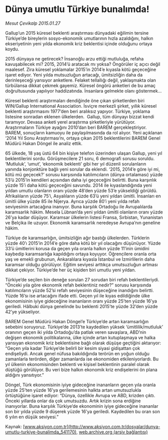 # Dünya umutlu Türkiye bunalımda!

*Mesut Çevikalp 2015.01.27*

<div class="pNewsDetailMainContent" itemprop="articleBody">
 <p>
  Gallup’un 2015 küresel beklenti araştırması dünyadaki eğilimin tersine Türkiye’de bireylerin sosyo-ekonomik umutlarının hızla azaldığını, halkın ekseriyetinin yeni yılda ekonomik kriz beklentisi içinde olduğunu ortaya koydu.
 </p>
 <p>
  2015 dünyaya ne getirecek? İnsanoğlu arzu ettiği mutluluğa, refaha kavuşabilecek mi? 2015, 2014’ü aratacak mı yoksa? Öngörüler iç açıcı değil maalesef. Zira küresel yoklamalar 2015’in 2014’e kıyasla kötü geçeceğine işaret ediyor. Yeni yılda mutsuzluğun artacağı, ümitsizliğin daha da derinleşeceği yansıyor anketlere. Felaket tellallığı değil, yaklaşmakta olan türbülansa dikkat çekmek gayemiz. Küresel öngörü anketleri de bu amaç doğrultusunda yapılıyor haddizatında. İnsanlara gelmekte olanı göstermek…
 </p>
 <p>
  Küresel beklenti araştırmaları dendiğinde öne çıkan şirketlerden biri WIN/Gallup International Association. İsviçre merkezli şirket, yıllık küresel beklenti araştırmasını 1977’den beri aralıksız yapıyor. Türkiye, yoklama listesine sonradan eklenen ülkelerden.  Gallup, tüm dünyayı bizzat kendi taramıyor. Devasa anketi yerel araştırma şirketleriyle yürütüyor. Araştırmaların Türkiye ayağını 2010’dan beri BAREM gerçekleştiriyor. BAREM, sonuçların kamuoyu ile paylaşılmasında da rol alıyor. Yeni açıklanan ‘2014 Yıl Sonu Araştırması’nı, ortaya çıkan 2015 beklentilerini BAREM Genel Müdürü Hakan Döngel ile analiz ettik.
 </p>
 <p>
  65 ülkede, 18 yaş üstü 64 bin kişiye telefon üzerinden ulaşan Gallup, yeni yıl beklentilerini sordu. Görüşmecilere 21 soru, 6 demografi sorusu soruldu. ‘Mutluluk’, ‘umut’, ‘ekonomik beklenti’ gibi her yıl düzenli sorulanların yanında konjonktüre bağlı yeni sorular da eklendi. ‘2015, 2014’e göre iyi mi, kötü mü geçecek?’ sorusu karşısında katılımcıların (dünya ortalaması) yüzde 53’ü 2015’in kendileri açısından daha iyi geçeceğini belirtti. Buna karşınlık yüzde 15’i daha kötü geçeceğini savundu. 2014 ile kıyaslandığında yeni yıldan umutlu olanların oranı yüzde 48’den yüzde 53’e yükseldiği görüldü. Afrikalıların yüzde 75’i, Asyalıların yüzde 63’ü yeni yıldan ümitli. İnsanları en ümitli ülke yüzde 85 ile Nijerya. Ayrıca yüzde 80’i yeni yılda refah seviyesinin artacağına inanıyor. Buna karşılık Ortadoğu ile Avrupalılarda karamsarlık hâkim. Mesela Lübnan’da yeni yıldan ümitli olanların oranı yüzde 26’ya kadar düşüyor. Karamsar ülkelerin listesi Fransa, Sırbistan, Yunanistan ve Belçika ile uzuyor. Ekonomik karamsarlık neredeyse Avrupa’nın geneline hâkim.
 </p>
 <p>
  Türkiye de karamsarlığın, ümitsizliğin ağır bastığı ülkelerden. Türklerin yüzde 40’ı 2015’in 2014’e göre daha kötü bir yıl olacağını düşünüyor. Yüzde 33’ü ümitlerini korusa da geçen yıla oranla halkın yüzde 11’inin ümidini kaybedip karamsarlığa kapıldığını ortaya koyuyor. Öğrencilere oranla orta yaş ve emekli grubunun, Ankaralılara kıyasla İstanbul ve İzmirlilerin daha karamsar olduğu görülüyor. Eğitim seviyesi arttıkça umutsuzluğun artması dikkat çekiyor. Türkiye’de her üç kişiden biri umutlu yeni yıldan.
 </p>
 <p>
  Türkiye’de seçilen bin deneğe sorulan 27 sorudan biri refah beklentileriydi. “Önceki yıla göre ekonomik refah beklentiniz nedir?” sorusu karşısında katılımcıların yüzde 52’si refah seviyesinin düşeceğine inandığını belirtti. Yüzde 16’sı ise artacağını ifade etti. Geçen yıl ile kıyas edildiğinde ülke ekonomisinin iyiye gideceğine inananların oranı yüzde 25’ten yüzde 16’ya geriledi. Hâlbuki dünya genelinde bu beklenti 2015’te yüzde 32’den yüzde 42’ye yükseliyor.
 </p>
 <p>
  BAREM Genel Müdürü Hakan Döngel’e Türkiye’de artan karamsarlığın sebebini soruyoruz. Türkiye’de 2013’te kaydedilen yüksek ‘ümitlilik/mutluluk’ oranının geçen iki yılda Ortadoğu’da patlak veren savaşlara, ABD’nin değişen ekonomik politikalarına, ülke içinde artan kutuplaşmaya ve halka yansıyan ekonomik kriz beklentisine bağlı olarak düşüşe geçtiğini aktarıyor: “Geçen yıla kadar Türkiye’de belirli bir kesim siyasi gidişattan çok endişeliydi. Ancak genel nüfusa bakıldığında terörün en yoğun olduğu zamanlarla terörden, diğer zamanlarda ise ekonomiden etkileniyorlardı. Bu yıl ülkenin ekonomisinden beklenti ve kişisel beklentinin paralel olarak düştüğü görülüyor. Bu veri bize halkın ekonomik kriz endişelerini ön plana aldığını yansıtıyor.”
 </p>
 <p>
  Döngel, Türk ekonomisinin iyiye gideceğine inananların geçen yıla oranla yüzde 25’ten yüzde 16’ya gerilemesinin halkta artan umutsuzlukla örtüştüğüne işaret ediyor: “Dünya, özellikle Avrupa ve ABD, krizden çıktı. Önceki yıllarda onlar da çok umutsuzdu. Artık krizin sona erdiğine inanıyorlar. Buna karşılık Türkiye’de ekonominin iyiye gideceğine inananlar son bir yılda yüzde 9 düşerek yüzde 16’ya geriledi. Kaydedilen bu oran son 6 yılın en düşük seviyesi.”
 </p>
</div>


Kaynak: [www.aksiyon.com.tr](http://www.aksiyon.com.tr/dosyalar/dunya-umutlu-turkiye-bunalimda_541170), [web.archive.org (arşiv bağlantısı)](http://web.archive.org/web/20150728213106/http://www.aksiyon.com.tr/dosyalar/dunya-umutlu-turkiye-bunalimda_541170)

